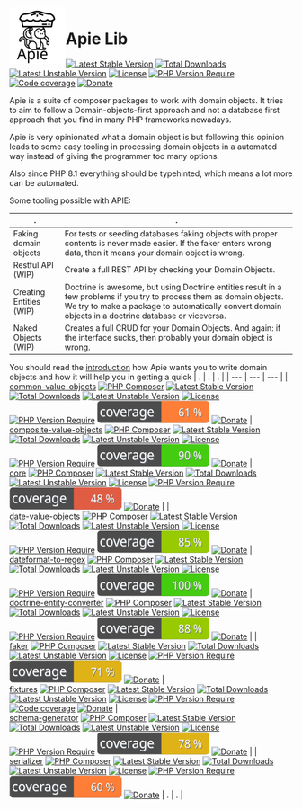 <img src="/docs/apie-logo.svg" width="100px" align="left" />
<h1>Apie Lib</h1>




 [![Latest Stable Version](http://poser.pugx.org/apie/apie-lib/v)](https://packagist.org/packages/apie/apie-lib) [![Total Downloads](http://poser.pugx.org/apie/apie-lib/downloads)](https://packagist.org/packages/apie/apie-lib) [![Latest Unstable Version](http://poser.pugx.org/apie/apie-lib/v/unstable)](https://packagist.org/packages/apie/apie-lib) [![License](http://poser.pugx.org/apie/apie-lib/license)](https://packagist.org/packages/apie/apie-lib) [![PHP Version Require](http://poser.pugx.org/apie/apie-lib/require/php)](https://packagist.org/packages/apie/apie-lib) [![Code coverage](https://apie-lib.github.io/coverage/coverage_badge.svg)](https://apie-lib.github.io/coverage/) [![Donate](https://www.paypalobjects.com/en_US/i/btn/btn_donate_LG.gif)](https://www.paypal.com/donate/?hosted_button_id=J4CAFUAW7VTAY) 

Apie is a suite of composer packages to work with domain objects. It tries to aim to follow a Domain-objects-first approach and not a database first approach that you find in many PHP frameworks nowadays.

Apie is very opinionated what a domain object is but following this opinion leads to some easy
tooling in processing domain objects in a automated way instead of giving the programmer too many options.

Also since PHP 8.1 everything should be typehinted, which means a lot more can be automated.

Some tooling possible with APIE:

| . | . | 
| --- | --- |
| Faking domain objects | For tests or seeding databases faking objects with proper contents is never made easier. If the faker enters wrong data, then it means your domain object is wrong. |
| Restful API (WIP) | Create a full REST API by checking your Domain Objects. |
| Creating Entities (WIP) | Doctrine is awesome, but using Doctrine entities result in a few problems if you try to process them as domain objects. We try to make a package to automatically convert domain objects in a doctrine database or viceversa.
| Naked Objects (WIP) | Creates a full CRUD for your Domain Objects. And again: if the interface sucks, then probably your domain object is wrong. |

You should read the [introduction](/docs/introduction.md) how Apie wants you to write domain objects and how it will help you in getting a quick 
| . | . | . | 
| --- | --- | --- | 
| <br>[common-value-objects](https://github.com/apie-lib/common-value-objects) [![PHP Composer](https://github.com/apie-lib/common-value-objects/actions/workflows/php.yml/badge.svg?event=push)](https://github.com/apie-lib/common-value-objects/actions/workflows/php.yml) [![Latest Stable Version](http://poser.pugx.org/apie/common-value-objects/v)](https://packagist.org/packages/apie/common-value-objects) [![Total Downloads](http://poser.pugx.org/apie/common-value-objects/downloads)](https://packagist.org/packages/apie/common-value-objects) [![Latest Unstable Version](http://poser.pugx.org/apie/common-value-objects/v/unstable)](https://packagist.org/packages/apie/common-value-objects) [![License](http://poser.pugx.org/apie/common-value-objects/license)](https://packagist.org/packages/apie/common-value-objects) [![PHP Version Require](http://poser.pugx.org/apie/common-value-objects/require/php)](https://packagist.org/packages/apie/common-value-objects) [![Code coverage](https://raw.githubusercontent.com/apie-lib/common-value-objects/main/coverage_badge.svg)](https://apie-lib.github.io/coverage/common-value-objects/index.html) [![Donate](https://www.paypalobjects.com/en_US/i/btn/btn_donate_LG.gif)](https://www.paypal.com/donate/?hosted_button_id=J4CAFUAW7VTAY)  | <br>[composite-value-objects](https://github.com/apie-lib/composite-value-objects) [![PHP Composer](https://github.com/apie-lib/composite-value-objects/actions/workflows/php.yml/badge.svg?event=push)](https://github.com/apie-lib/composite-value-objects/actions/workflows/php.yml) [![Latest Stable Version](http://poser.pugx.org/apie/composite-value-objects/v)](https://packagist.org/packages/apie/composite-value-objects) [![Total Downloads](http://poser.pugx.org/apie/composite-value-objects/downloads)](https://packagist.org/packages/apie/composite-value-objects) [![Latest Unstable Version](http://poser.pugx.org/apie/composite-value-objects/v/unstable)](https://packagist.org/packages/apie/composite-value-objects) [![License](http://poser.pugx.org/apie/composite-value-objects/license)](https://packagist.org/packages/apie/composite-value-objects) [![PHP Version Require](http://poser.pugx.org/apie/composite-value-objects/require/php)](https://packagist.org/packages/apie/composite-value-objects) [![Code coverage](https://raw.githubusercontent.com/apie-lib/composite-value-objects/main/coverage_badge.svg)](https://apie-lib.github.io/coverage/composite-value-objects/index.html) [![Donate](https://www.paypalobjects.com/en_US/i/btn/btn_donate_LG.gif)](https://www.paypal.com/donate/?hosted_button_id=J4CAFUAW7VTAY)  | <br>[core](https://github.com/apie-lib/core) [![PHP Composer](https://github.com/apie-lib/core/actions/workflows/php.yml/badge.svg?event=push)](https://github.com/apie-lib/core/actions/workflows/php.yml) [![Latest Stable Version](http://poser.pugx.org/apie/core/v)](https://packagist.org/packages/apie/core) [![Total Downloads](http://poser.pugx.org/apie/core/downloads)](https://packagist.org/packages/apie/core) [![Latest Unstable Version](http://poser.pugx.org/apie/core/v/unstable)](https://packagist.org/packages/apie/core) [![License](http://poser.pugx.org/apie/core/license)](https://packagist.org/packages/apie/core) [![PHP Version Require](http://poser.pugx.org/apie/core/require/php)](https://packagist.org/packages/apie/core) [![Code coverage](https://raw.githubusercontent.com/apie-lib/core/main/coverage_badge.svg)](https://apie-lib.github.io/coverage/core/index.html) [![Donate](https://www.paypalobjects.com/en_US/i/btn/btn_donate_LG.gif)](https://www.paypal.com/donate/?hosted_button_id=J4CAFUAW7VTAY)  | 
| <br>[date-value-objects](https://github.com/apie-lib/date-value-objects) [![PHP Composer](https://github.com/apie-lib/date-value-objects/actions/workflows/php.yml/badge.svg?event=push)](https://github.com/apie-lib/date-value-objects/actions/workflows/php.yml) [![Latest Stable Version](http://poser.pugx.org/apie/date-value-objects/v)](https://packagist.org/packages/apie/date-value-objects) [![Total Downloads](http://poser.pugx.org/apie/date-value-objects/downloads)](https://packagist.org/packages/apie/date-value-objects) [![Latest Unstable Version](http://poser.pugx.org/apie/date-value-objects/v/unstable)](https://packagist.org/packages/apie/date-value-objects) [![License](http://poser.pugx.org/apie/date-value-objects/license)](https://packagist.org/packages/apie/date-value-objects) [![PHP Version Require](http://poser.pugx.org/apie/date-value-objects/require/php)](https://packagist.org/packages/apie/date-value-objects) [![Code coverage](https://raw.githubusercontent.com/apie-lib/date-value-objects/main/coverage_badge.svg)](https://apie-lib.github.io/coverage/date-value-objects/index.html) [![Donate](https://www.paypalobjects.com/en_US/i/btn/btn_donate_LG.gif)](https://www.paypal.com/donate/?hosted_button_id=J4CAFUAW7VTAY)  | <br>[dateformat-to-regex](https://github.com/apie-lib/dateformat-to-regex) [![PHP Composer](https://github.com/apie-lib/dateformat-to-regex/actions/workflows/php.yml/badge.svg?event=push)](https://github.com/apie-lib/dateformat-to-regex/actions/workflows/php.yml) [![Latest Stable Version](http://poser.pugx.org/apie/dateformat-to-regex/v)](https://packagist.org/packages/apie/dateformat-to-regex) [![Total Downloads](http://poser.pugx.org/apie/dateformat-to-regex/downloads)](https://packagist.org/packages/apie/dateformat-to-regex) [![Latest Unstable Version](http://poser.pugx.org/apie/dateformat-to-regex/v/unstable)](https://packagist.org/packages/apie/dateformat-to-regex) [![License](http://poser.pugx.org/apie/dateformat-to-regex/license)](https://packagist.org/packages/apie/dateformat-to-regex) [![PHP Version Require](http://poser.pugx.org/apie/dateformat-to-regex/require/php)](https://packagist.org/packages/apie/dateformat-to-regex) [![Code coverage](https://raw.githubusercontent.com/apie-lib/dateformat-to-regex/main/coverage_badge.svg)](https://apie-lib.github.io/coverage/dateformat-to-regex/index.html) [![Donate](https://www.paypalobjects.com/en_US/i/btn/btn_donate_LG.gif)](https://www.paypal.com/donate/?hosted_button_id=J4CAFUAW7VTAY)  | <br>[doctrine-entity-converter](https://github.com/apie-lib/doctrine-entity-converter) [![PHP Composer](https://github.com/apie-lib/doctrine-entity-converter/actions/workflows/php.yml/badge.svg?event=push)](https://github.com/apie-lib/doctrine-entity-converter/actions/workflows/php.yml) [![Latest Stable Version](http://poser.pugx.org/apie/doctrine-entity-converter/v)](https://packagist.org/packages/apie/doctrine-entity-converter) [![Total Downloads](http://poser.pugx.org/apie/doctrine-entity-converter/downloads)](https://packagist.org/packages/apie/doctrine-entity-converter) [![Latest Unstable Version](http://poser.pugx.org/apie/doctrine-entity-converter/v/unstable)](https://packagist.org/packages/apie/doctrine-entity-converter) [![License](http://poser.pugx.org/apie/doctrine-entity-converter/license)](https://packagist.org/packages/apie/doctrine-entity-converter) [![PHP Version Require](http://poser.pugx.org/apie/doctrine-entity-converter/require/php)](https://packagist.org/packages/apie/doctrine-entity-converter) [![Code coverage](https://raw.githubusercontent.com/apie-lib/doctrine-entity-converter/main/coverage_badge.svg)](https://apie-lib.github.io/coverage/doctrine-entity-converter/index.html) [![Donate](https://www.paypalobjects.com/en_US/i/btn/btn_donate_LG.gif)](https://www.paypal.com/donate/?hosted_button_id=J4CAFUAW7VTAY)  | 
| <br>[faker](https://github.com/apie-lib/faker) [![PHP Composer](https://github.com/apie-lib/faker/actions/workflows/php.yml/badge.svg?event=push)](https://github.com/apie-lib/faker/actions/workflows/php.yml) [![Latest Stable Version](http://poser.pugx.org/apie/faker/v)](https://packagist.org/packages/apie/faker) [![Total Downloads](http://poser.pugx.org/apie/faker/downloads)](https://packagist.org/packages/apie/faker) [![Latest Unstable Version](http://poser.pugx.org/apie/faker/v/unstable)](https://packagist.org/packages/apie/faker) [![License](http://poser.pugx.org/apie/faker/license)](https://packagist.org/packages/apie/faker) [![PHP Version Require](http://poser.pugx.org/apie/faker/require/php)](https://packagist.org/packages/apie/faker) [![Code coverage](https://raw.githubusercontent.com/apie-lib/faker/main/coverage_badge.svg)](https://apie-lib.github.io/coverage/faker/index.html) [![Donate](https://www.paypalobjects.com/en_US/i/btn/btn_donate_LG.gif)](https://www.paypal.com/donate/?hosted_button_id=J4CAFUAW7VTAY)  | <br>[fixtures](https://github.com/apie-lib/fixtures) [![PHP Composer](https://github.com/apie-lib/fixtures/actions/workflows/php.yml/badge.svg?event=push)](https://github.com/apie-lib/fixtures/actions/workflows/php.yml) [![Latest Stable Version](http://poser.pugx.org/apie/fixtures/v)](https://packagist.org/packages/apie/fixtures) [![Total Downloads](http://poser.pugx.org/apie/fixtures/downloads)](https://packagist.org/packages/apie/fixtures) [![Latest Unstable Version](http://poser.pugx.org/apie/fixtures/v/unstable)](https://packagist.org/packages/apie/fixtures) [![License](http://poser.pugx.org/apie/fixtures/license)](https://packagist.org/packages/apie/fixtures) [![PHP Version Require](http://poser.pugx.org/apie/fixtures/require/php)](https://packagist.org/packages/apie/fixtures) [![Code coverage](https://raw.githubusercontent.com/apie-lib/fixtures/main/coverage_badge.svg)](https://apie-lib.github.io/coverage/fixtures/index.html) [![Donate](https://www.paypalobjects.com/en_US/i/btn/btn_donate_LG.gif)](https://www.paypal.com/donate/?hosted_button_id=J4CAFUAW7VTAY)  | <br>[schema-generator](https://github.com/apie-lib/schema-generator) [![PHP Composer](https://github.com/apie-lib/schema-generator/actions/workflows/php.yml/badge.svg?event=push)](https://github.com/apie-lib/schema-generator/actions/workflows/php.yml) [![Latest Stable Version](http://poser.pugx.org/apie/schema-generator/v)](https://packagist.org/packages/apie/schema-generator) [![Total Downloads](http://poser.pugx.org/apie/schema-generator/downloads)](https://packagist.org/packages/apie/schema-generator) [![Latest Unstable Version](http://poser.pugx.org/apie/schema-generator/v/unstable)](https://packagist.org/packages/apie/schema-generator) [![License](http://poser.pugx.org/apie/schema-generator/license)](https://packagist.org/packages/apie/schema-generator) [![PHP Version Require](http://poser.pugx.org/apie/schema-generator/require/php)](https://packagist.org/packages/apie/schema-generator) [![Code coverage](https://raw.githubusercontent.com/apie-lib/schema-generator/main/coverage_badge.svg)](https://apie-lib.github.io/coverage/schema-generator/index.html) [![Donate](https://www.paypalobjects.com/en_US/i/btn/btn_donate_LG.gif)](https://www.paypal.com/donate/?hosted_button_id=J4CAFUAW7VTAY)  | 
| <br>[serializer](https://github.com/apie-lib/serializer) [![PHP Composer](https://github.com/apie-lib/serializer/actions/workflows/php.yml/badge.svg?event=push)](https://github.com/apie-lib/serializer/actions/workflows/php.yml) [![Latest Stable Version](http://poser.pugx.org/apie/serializer/v)](https://packagist.org/packages/apie/serializer) [![Total Downloads](http://poser.pugx.org/apie/serializer/downloads)](https://packagist.org/packages/apie/serializer) [![Latest Unstable Version](http://poser.pugx.org/apie/serializer/v/unstable)](https://packagist.org/packages/apie/serializer) [![License](http://poser.pugx.org/apie/serializer/license)](https://packagist.org/packages/apie/serializer) [![PHP Version Require](http://poser.pugx.org/apie/serializer/require/php)](https://packagist.org/packages/apie/serializer) [![Code coverage](https://raw.githubusercontent.com/apie-lib/serializer/main/coverage_badge.svg)](https://apie-lib.github.io/coverage/serializer/index.html) [![Donate](https://www.paypalobjects.com/en_US/i/btn/btn_donate_LG.gif)](https://www.paypal.com/donate/?hosted_button_id=J4CAFUAW7VTAY)  | . | . | 

